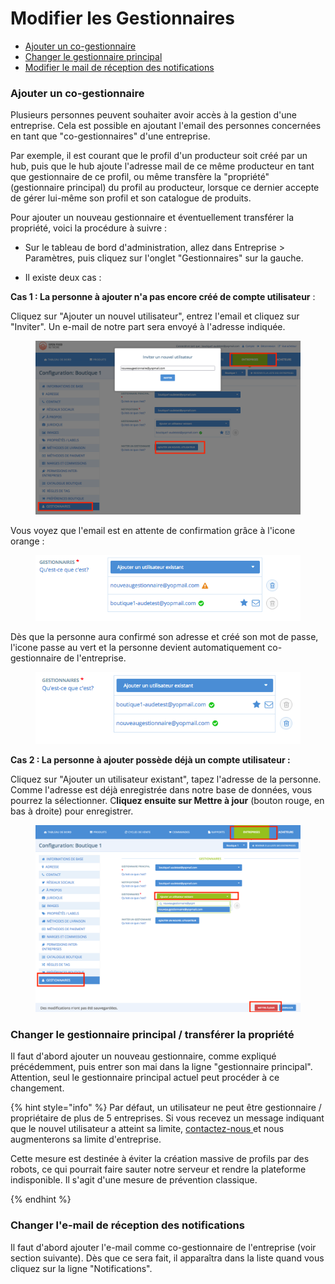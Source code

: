 # Modifier les Gestionnaires

* [Ajouter un co-gestionnaire](transfer-ownership.md#ajouter-un-gestionnaire)
* [Changer le gestionnaire principal](transfer-ownership.md#changer-le-gestionnaire-principal)
* [Modifier le mail de réception des notifications](transfer-ownership.md#changer-le-mail-de-reception-des-notifications)

### Ajouter un co-gestionnaire <a href="#co-gestionnaire" id="co-gestionnaire"></a>

Plusieurs personnes peuvent souhaiter avoir accès à la gestion d'une entreprise. Cela est possible en ajoutant l'email des personnes concernées en tant que "co-gestionnaires" d'une entreprise.

Par exemple, il est courant que le profil d'un producteur soit créé par un hub, puis que le hub ajoute l'adresse mail de ce même producteur en tant que gestionnaire de ce profil, ou même transfère la "propriété" (gestionnaire principal) du profil au producteur, lorsque ce dernier accepte de gérer lui-même son profil et son catalogue de produits.&#x20;

Pour ajouter un nouveau gestionnaire et éventuellement transférer la propriété, voici la procédure à suivre :

*   Sur le tableau de bord d'administration, allez dans Entreprise > Paramètres, puis cliquez sur l'onglet "Gestionnaires" sur la gauche.


* Il existe deux cas :&#x20;

**Cas 1 : La personne à ajouter n'a pas encore créé de compte utilisateur** :&#x20;

Cliquez sur "Ajouter un nouvel utilisateur", entrez l'email et cliquez sur "Inviter". Un e-mail de notre part sera envoyé à l'adresse indiquée. &#x20;

<figure><img src="../../.gitbook/assets/Screen Shot 2022-11-14 at 12.59.42.png" alt=""><figcaption></figcaption></figure>

Vous voyez que l'email est en attente de confirmation grâce à l'icone orange :

<figure><img src="../../.gitbook/assets/Screen Shot 2022-11-14 at 12.59.51.png" alt=""><figcaption></figcaption></figure>

Dès que la personne aura confirmé son adresse et créé son mot de passe, l'icone passe au vert et la personne devient automatiquement co-gestionnaire de l'entreprise.

<figure><img src="../../.gitbook/assets/Screen Shot 2022-11-14 at 13.00.14.png" alt=""><figcaption></figcaption></figure>

**Cas 2 : La personne à ajouter possède déjà un compte utilisateur :**

Cliquez sur "Ajouter un utilisateur existant", tapez l'adresse de la personne. Comme l'adresse est déjà enregistrée dans notre base de données, vous pourrez la sélectionner. C**liquez ensuite sur Mettre à jour** (bouton rouge, en bas à droite) pour enregistrer.

<figure><img src="../../.gitbook/assets/Screen Shot 2022-11-14 at 13.06.24.png" alt=""><figcaption></figcaption></figure>

### Changer le gestionnaire principal / transférer la propriété

Il faut d'abord ajouter un nouveau gestionnaire, comme expliqué précédemment, puis entrer son mai dans la ligne "gestionnaire principal". Attention, seul le gestionnaire principal actuel peut procéder à ce changement.

{% hint style="info" %}
Par défaut, un utilisateur ne peut être gestionnaire / propriétaire de plus de 5 entreprises. Si vous recevez un message indiquant que le nouvel utilisateur a atteint sa limite, [contactez-nous ](https://guide.openfoodnetwork.org/v/fr/#dautres-questions-des-ameliorations)et nous augmenterons sa limite d'entreprise.&#x20;

Cette mesure est destinée à éviter la création massive de profils par des robots, ce qui pourrait faire sauter notre serveur et rendre la plateforme indisponible. Il s'agit d'une mesure de prévention classique.


{% endhint %}

### Changer l'e-mail de réception des notifications

Il faut d'abord ajouter l'e-mail comme co-gestionnaire de l'entreprise (voir section suivante). Dès que ce sera fait, il apparaîtra dans la liste quand vous cliquez sur la ligne "Notifications".
